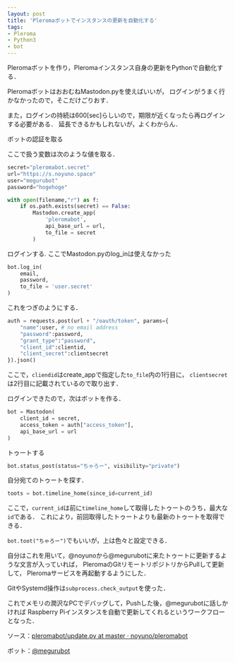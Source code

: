 ```yaml
---
layout: post
title: 'Pleromaボットでインスタンスの更新を自動化する'
tags:
- Pleroma
- Python3
- bot
---
```


Pleromaボットを作り，Pleromaインスタンス自身の更新をPythonで自動化する．

PleromaボットはおおむねMastodon.pyを使えばいいが，
ログインがうまく行かなかったので，そこだけごりおす．

また，ログインの持続は600[sec]らしいので，期限が近くなったら再ログインする必要がある．
延長できるかもしれないが，よくわからん．

ボットの認証を取る

ここで扱う変数は次のような値を取る．

~~~python
secret="pleromabot.secret"
url="https://s.noyuno.space"
user="megurubot"
password="hogehoge"
~~~

~~~python
with open(filename,"r") as f:
    if os.path.exists(secret) == False:
        Mastodon.create_app(
            'pleromabot',
            api_base_url = url,
            to_file = secret
        )
~~~

ログインする.
ここでMastodon.pyのlog_inは使えなかった

~~~python
bot.log_in(
    email,
    password,
    to_file = 'user.secret'
)
~~~

これをつぎのようにする．

~~~python
auth = requests.post(url + "/oauth/token", params={
    "name":user, # no email address
    "password":password, 
    "grant_type":"password", 
    "client_id":clientid, 
    "client_secret":clientsecret
}).json()
~~~

ここで，`cliendid`はcreate_appで指定した`to_file`内の1行目に，
`clientsecret`は2行目に記載されているので取り出す．

ログインできたので，次はボットを作る．

~~~python
bot = Mastodon(
    client_id = secret,
    access_token = auth["access_token"],
    api_base_url = url
)
~~~

トゥートする

~~~python
bot.status_post(status="ちゃろー", visibility="private")
~~~

自分宛てのトゥートを探す．

~~~python
toots = bot.timeline_home(since_id=current_id)
~~~

ここで，`current_id`は前に`timeline_home`して取得したトゥートのうち，最大な`id`である．
これにより，前回取得したトゥートよりも最新のトゥートを取得できる．

`bot.toot("ちゃろー")`でもいいが，上は色々と設定できる．

自分はこれを用いて，@noyunoから@megurubotに来たトゥートに更新するような文言が入っていれば，
PleromaのGitリモートリポジトリからPullして更新して，
Pleromaサービスを再起動するようにした．

GitやSystemd操作は`subprocess.check_output`を使った．

これでメモリの潤沢なPCでデバッグして，Pushした後，@megurubotに話しかければ
Raspberry Piインスタンスを自動で更新してくれるというワークフローとなった．

ソース：[pleromabot/update.py at master · noyuno/pleromabot](https://github.com/noyuno/pleromabot/blob/master/update.py)

ボット：[@megurubot](https://s.noyuno.space/users/255)


